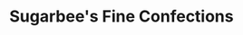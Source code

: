 ---
title: "Sugarbee's Fine Confections"
url: /westerville/sugarbees-fine-confections/
shop: Süßwaren
---